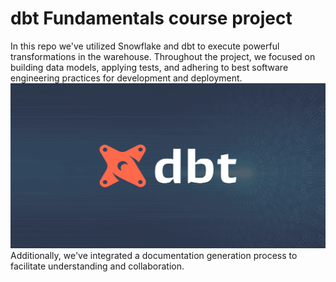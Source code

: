 # dbt Fundamentals course project

In this repo we've utilized Snowflake and dbt to execute powerful transformations in the warehouse. Throughout the project, we focused on building data models, applying tests, and adhering to best software engineering practices for development and deployment.
<img src="https://github.com/Heisenberghj7/dbt-learn/blob/main/dbt_logo.png">
Additionally, we've integrated a documentation generation process to facilitate understanding and collaboration.
